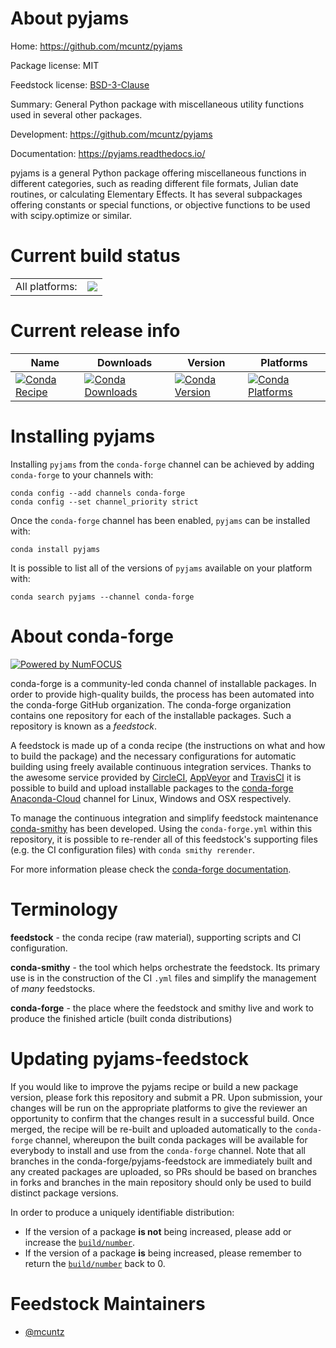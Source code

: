 About pyjams
============

Home: https://github.com/mcuntz/pyjams

Package license: MIT

Feedstock license: [BSD-3-Clause](https://github.com/conda-forge/pyjams-feedstock/blob/master/LICENSE.txt)

Summary: General Python package with miscellaneous utility functions used in several other packages.

Development: https://github.com/mcuntz/pyjams

Documentation: https://pyjams.readthedocs.io/

pyjams is a general Python package offering miscellaneous functions in
different categories, such as reading different file formats, Julian date
routines, or calculating Elementary Effects. It has several subpackages
offering constants or special functions, or objective functions to be
used with scipy.optimize or similar.


Current build status
====================


<table><tr><td>All platforms:</td>
    <td>
      <a href="https://dev.azure.com/conda-forge/feedstock-builds/_build/latest?definitionId=14356&branchName=master">
        <img src="https://dev.azure.com/conda-forge/feedstock-builds/_apis/build/status/pyjams-feedstock?branchName=master">
      </a>
    </td>
  </tr>
</table>

Current release info
====================

| Name | Downloads | Version | Platforms |
| --- | --- | --- | --- |
| [![Conda Recipe](https://img.shields.io/badge/recipe-pyjams-green.svg)](https://anaconda.org/conda-forge/pyjams) | [![Conda Downloads](https://img.shields.io/conda/dn/conda-forge/pyjams.svg)](https://anaconda.org/conda-forge/pyjams) | [![Conda Version](https://img.shields.io/conda/vn/conda-forge/pyjams.svg)](https://anaconda.org/conda-forge/pyjams) | [![Conda Platforms](https://img.shields.io/conda/pn/conda-forge/pyjams.svg)](https://anaconda.org/conda-forge/pyjams) |

Installing pyjams
=================

Installing `pyjams` from the `conda-forge` channel can be achieved by adding `conda-forge` to your channels with:

```
conda config --add channels conda-forge
conda config --set channel_priority strict
```

Once the `conda-forge` channel has been enabled, `pyjams` can be installed with:

```
conda install pyjams
```

It is possible to list all of the versions of `pyjams` available on your platform with:

```
conda search pyjams --channel conda-forge
```


About conda-forge
=================

[![Powered by
NumFOCUS](https://img.shields.io/badge/powered%20by-NumFOCUS-orange.svg?style=flat&colorA=E1523D&colorB=007D8A)](https://numfocus.org)

conda-forge is a community-led conda channel of installable packages.
In order to provide high-quality builds, the process has been automated into the
conda-forge GitHub organization. The conda-forge organization contains one repository
for each of the installable packages. Such a repository is known as a *feedstock*.

A feedstock is made up of a conda recipe (the instructions on what and how to build
the package) and the necessary configurations for automatic building using freely
available continuous integration services. Thanks to the awesome service provided by
[CircleCI](https://circleci.com/), [AppVeyor](https://www.appveyor.com/)
and [TravisCI](https://travis-ci.com/) it is possible to build and upload installable
packages to the [conda-forge](https://anaconda.org/conda-forge)
[Anaconda-Cloud](https://anaconda.org/) channel for Linux, Windows and OSX respectively.

To manage the continuous integration and simplify feedstock maintenance
[conda-smithy](https://github.com/conda-forge/conda-smithy) has been developed.
Using the ``conda-forge.yml`` within this repository, it is possible to re-render all of
this feedstock's supporting files (e.g. the CI configuration files) with ``conda smithy rerender``.

For more information please check the [conda-forge documentation](https://conda-forge.org/docs/).

Terminology
===========

**feedstock** - the conda recipe (raw material), supporting scripts and CI configuration.

**conda-smithy** - the tool which helps orchestrate the feedstock.
                   Its primary use is in the construction of the CI ``.yml`` files
                   and simplify the management of *many* feedstocks.

**conda-forge** - the place where the feedstock and smithy live and work to
                  produce the finished article (built conda distributions)


Updating pyjams-feedstock
=========================

If you would like to improve the pyjams recipe or build a new
package version, please fork this repository and submit a PR. Upon submission,
your changes will be run on the appropriate platforms to give the reviewer an
opportunity to confirm that the changes result in a successful build. Once
merged, the recipe will be re-built and uploaded automatically to the
`conda-forge` channel, whereupon the built conda packages will be available for
everybody to install and use from the `conda-forge` channel.
Note that all branches in the conda-forge/pyjams-feedstock are
immediately built and any created packages are uploaded, so PRs should be based
on branches in forks and branches in the main repository should only be used to
build distinct package versions.

In order to produce a uniquely identifiable distribution:
 * If the version of a package **is not** being increased, please add or increase
   the [``build/number``](https://docs.conda.io/projects/conda-build/en/latest/resources/define-metadata.html#build-number-and-string).
 * If the version of a package **is** being increased, please remember to return
   the [``build/number``](https://docs.conda.io/projects/conda-build/en/latest/resources/define-metadata.html#build-number-and-string)
   back to 0.

Feedstock Maintainers
=====================

* [@mcuntz](https://github.com/mcuntz/)

